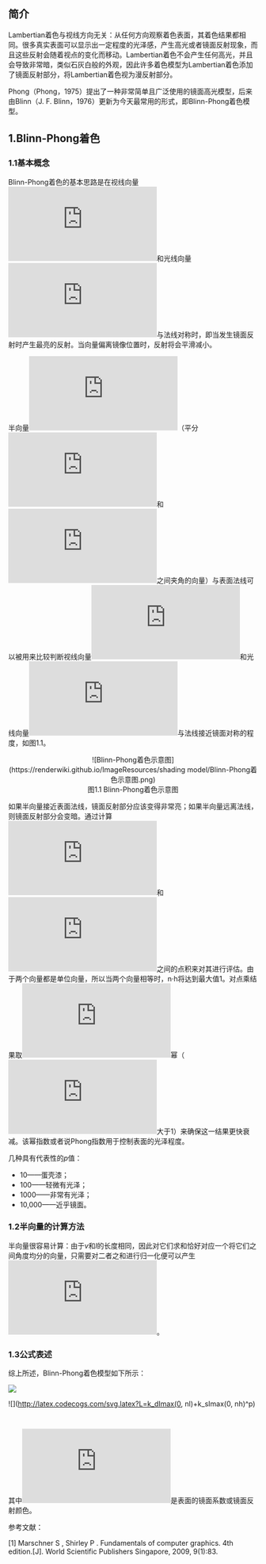 ## 简介

Lambertian着色与视线方向无关：从任何方向观察着色表面，其着色结果都相同。很多真实表面可以显示出一定程度的光泽感，产生高光或者镜面反射现象，而且这些反射会随着视点的变化而移动。Lambertian着色不会产生任何高光，并且会导致非常暗，类似石灰白般的外观，因此许多着色模型为Lambertian着色添加了镜面反射部分，将Lambertian着色视为漫反射部分。

Phong（Phong，1975）提出了一种非常简单且广泛使用的镜面高光模型，后来由Blinn（J. F. Blinn，1976）更新为今天最常用的形式，即Blinn-Phong着色模型。

## 1.Blinn-Phong着色

### 1.1基本概念

Blinn-Phong着色的基本思路是在视线向量![](http://latex.codecogs.com/svg.latex?v)和光线向量![](http://latex.codecogs.com/svg.latex?l)与法线对称时，即当发生镜面反射时产生最亮的反射。当向量偏离镜像位置时，反射将会平滑减小。

半向量![](http://latex.codecogs.com/svg.latex?h)（平分![](http://latex.codecogs.com/svg.latex?v)和![](http://latex.codecogs.com/svg.latex?l)之间夹角的向量）与表面法线可以被用来比较判断视线向量![](http://latex.codecogs.com/svg.latex?v)和光线向量![](http://latex.codecogs.com/svg.latex?l)与法线接近镜面对称的程度，如图1.1。

<div align=center>![Blinn-Phong着色示意图](https://renderwiki.github.io/ImageResources/shading model/Blinn-Phong着色示意图.png)</div>

<center>图1.1 Blinn-Phong着色示意图</center>

如果半向量接近表面法线，镜面反射部分应该变得非常亮；如果半向量远离法线，则镜面反射部分会变暗。通过计算![](http://latex.codecogs.com/svg.latex?h)和![](http://latex.codecogs.com/svg.latex?n)之间的点积来对其进行评估。由于两个向量都是单位向量，所以当两个向量相等时，n·h将达到最大值1。对点乘结果取![](http://latex.codecogs.com/svg.latex?p)幂（![](http://latex.codecogs.com/svg.latex?p)大于1）来确保这一结果更快衰减。该幂指数或者说Phong指数用于控制表面的光泽程度。

几种具有代表性的$p$值：

- 10——蛋壳漆；
- 100——轻微有光泽；
- 1000——非常有光泽；
- 10,000——近乎镜面。

### 1.2半向量的计算方法

半向量很容易计算：由于$v$和$l$的长度相同，因此对它们求和恰好对应一个将它们之间角度均分的向量，只需要对二者之和进行归一化便可以产生![](http://latex.codecogs.com/svg.latex?h)。

### 1.3公式表述

综上所述，Blinn-Phong着色模型如下所示：

![](http://latex.codecogs.com/svg.latex?h=(v+l)/{||v+l||} )

![](http://latex.codecogs.com/svg.latex?L=k_dImax(0, nl)+k_sImax(0, nh)^p)

<math>\pmb{h}=\frac{(\pmb{v+l})}{||\pmb{v+l}||}  \tag{1}</math>

<math>L=k_dImax(0, \pmb{n·l})+k_sImax(0, \pmb{n·h})^p  \tag{2}</math>

其中![](http://latex.codecogs.com/svg.latex?k_s)是表面的镜面系数或镜面反射颜色。

参考文献：

[1] Marschner S ,  Shirley P . Fundamentals of computer graphics. 4th edition.[J]. World Scientific Publishers Singapore, 2009, 9(1):83.
